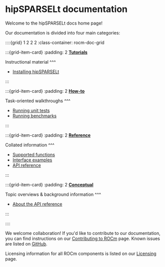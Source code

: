 # hipSPARSELt documentation

Welcome to the hipSPARSELt docs home page!

Our documentation is divided into four main categories:

::::{grid} 1 2 2 2
:class-container: rocm-doc-grid

:::{grid-item-card}
:padding: 2
**[Tutorials](./tutorials/index.md)**

Instructional material
^^^

* [Installing hipSPARSELt](./tutorials/install/linux.md)

:::

:::{grid-item-card}
:padding: 2
**[How-to](./how-to/index.md)**

Task-oriented walkthroughs
^^^

* [Running unit tests](./how-to/unit-tests.md)
* [Running benchmarks](./how-to/benchmarks.md)


:::

:::{grid-item-card}
:padding: 2
**[Reference](./reference/index.md)**

Collated information
^^^

* [Supported functions](./reference/supported-functions.md)
* [Interface examples](./reference/interface-examples.md)
* [API reference](./doxygen/html/index)

:::

:::{grid-item-card}
:padding: 2
**[Conceptual](./conceptual/index.md)**

Topic overviews & background information
^^^

* [About the API reference](./conceptual/api-about.md)

:::

::::

We welcome collaboration! If you'd like to contribute to our documentation, you can find instructions
on our [Contributing to ROCm](https://rocm.docs.amd.com/en/latest/contribute/index.md) page.
Known issues are listed on [GitHub](https://github.com/ROCmSoftwarePlatform/hipSPARSELt/issues).

Licensing information for all ROCm components is listed on our
[Licensing](https://rocm.docs.amd.com/en/latest/about/license.md) page.
